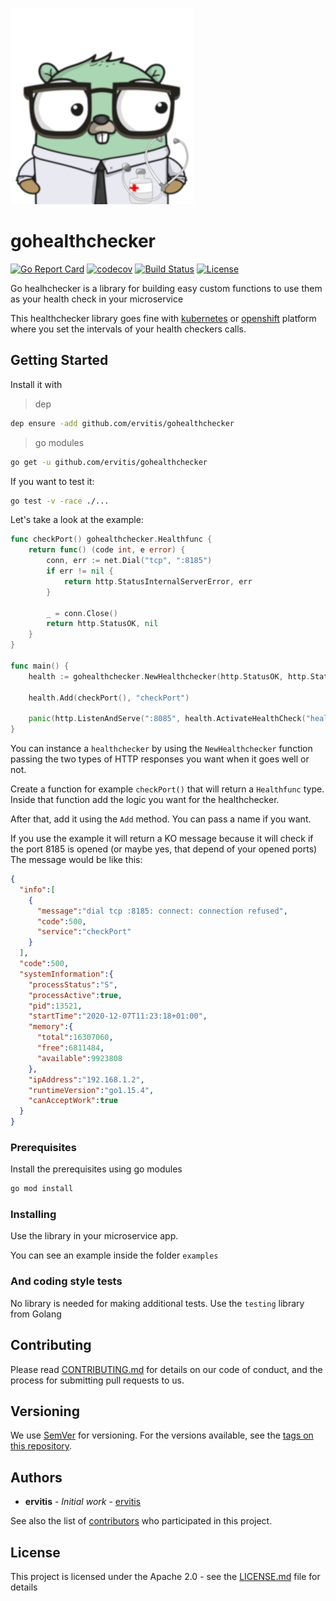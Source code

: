 ![gohealthchecker-icon](./assets/gohealthchecker.png)

# gohealthchecker

[![Go Report Card](https://goreportcard.com/badge/github.com/ervitis/gohealthchecker)](https://goreportcard.com/report/github.com/ervitis/gohealthchecker) [![codecov](https://codecov.io/gh/ervitis/gohealthchecker/branch/master/graph/badge.svg)](https://codecov.io/gh/ervitis/gohealthchecker) [![Build Status](https://travis-ci.org/ervitis/gohealthchecker.svg?branch=master)](https://travis-ci.org/ervitis/gohealthchecker) [![License](https://img.shields.io/badge/License-Apache%202.0-blue.svg)](https://opensource.org/licenses/Apache-2.0)  

Go healhchecker is a library for building easy custom functions to use them as your health check in your microservice

This healthchecker library goes fine with [kubernetes](https://kubernetes.io/) or [openshift](https://www.openshift.com/) platform where you set the intervals of your health checkers calls.

## Getting Started

Install it with

> dep

```bash
dep ensure -add github.com/ervitis/gohealthchecker
```

> go modules

```bash
go get -u github.com/ervitis/gohealthchecker
```

If you want to test it:

```bash
go test -v -race ./...
```

Let's take a look at the example:

```go
func checkPort() gohealthchecker.Healthfunc {
	return func() (code int, e error) {
		conn, err := net.Dial("tcp", ":8185")
		if err != nil {
			return http.StatusInternalServerError, err
		}

		_ = conn.Close()
		return http.StatusOK, nil
	}
}

func main() {
	health := gohealthchecker.NewHealthchecker(http.StatusOK, http.StatusInternalServerError)

	health.Add(checkPort(), "checkPort")

	panic(http.ListenAndServe(":8085", health.ActivateHealthCheck("health")))
}
```

You can instance a `healthchecker` by using the `NewHealthchecker` function passing the two types of HTTP responses you want when it goes well or not.

Create a function for example `checkPort()` that will return a `Healthfunc` type. Inside that function add the logic you want for the healthchecker.

After that, add it using the `Add` method. You can pass a name if you want.

If you use the example it will return a KO message because it will check if the port 8185 is opened (or maybe yes, that depend of your opened ports)
The message would be like this:

```json
{
  "info":[
    {
      "message":"dial tcp :8185: connect: connection refused",
      "code":500,
      "service":"checkPort"
    }
  ],
  "code":500,
  "systemInformation":{
    "processStatus":"S",
    "processActive":true,
    "pid":13521,
    "startTime":"2020-12-07T11:23:18+01:00",
    "memory":{
      "total":16307060,
      "free":6811484,
      "available":9923808
    },
    "ipAddress":"192.168.1.2",
    "runtimeVersion":"go1.15.4",
    "canAcceptWork":true
  }
}
```

### Prerequisites

Install the prerequisites using go modules

```bash
go mod install
```

### Installing

Use the library in your microservice app.

You can see an example inside the folder `examples`

### And coding style tests

No library is needed for making additional tests. Use the `testing` library from Golang

## Contributing

Please read [CONTRIBUTING.md](https://gist.github.com/PurpleBooth/b24679402957c63ec426) for details on our code of conduct, and the process for submitting pull requests to us.

## Versioning

We use [SemVer](http://semver.org/) for versioning. For the versions available, see the [tags on this repository](https://github.com/your/project/tags). 

## Authors

* **ervitis** - *Initial work* - [ervitis](https://github.com/ervitis)

See also the list of [contributors](./contributors.md) who participated in this project.

## License

This project is licensed under the Apache 2.0 - see the [LICENSE.md](LICENSE.md) file for details

